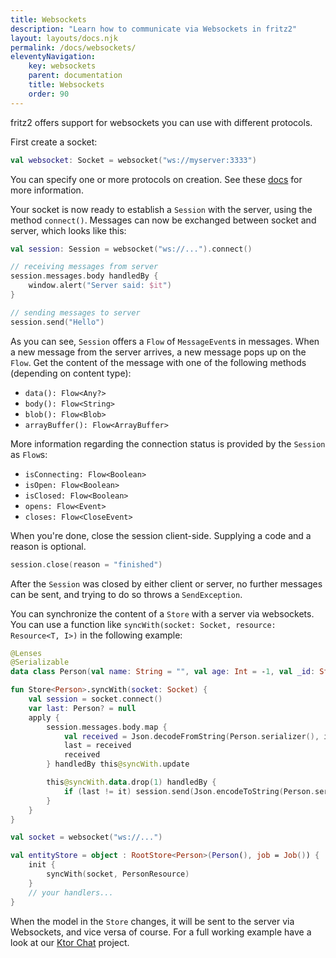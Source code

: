 ```yaml
---
title: Websockets
description: "Learn how to communicate via Websockets in fritz2"
layout: layouts/docs.njk
permalink: /docs/websockets/
eleventyNavigation:
    key: websockets
    parent: documentation
    title: Websockets
    order: 90
---
```


fritz2 offers support for websockets you can use with different protocols. 

First create a socket:
 
```kotlin
val websocket: Socket = websocket("ws://myserver:3333")
```
You can specify one or more protocols on creation. See these 
[docs](https://developer.mozilla.org/en-US/docs/Web/API/WebSocket/WebSocket) for more information.

Your socket is now ready to establish a `Session` with the server, using the method `connect()`. Messages can now be
exchanged between socket and server, which looks like this:

```kotlin
val session: Session = websocket("ws://...").connect()

// receiving messages from server
session.messages.body handledBy {
    window.alert("Server said: $it")
}

// sending messages to server
session.send("Hello")
```

As you can see, `Session` offers a `Flow` of `MessageEvent`s in messages. When a new message from the server arrives, 
a new message pops up on the `Flow`. Get the content of the message with one of the following methods (depending on
content type):
* `data(): Flow<Any?>`
* `body(): Flow<String>`
* `blob(): Flow<Blob>`
* `arrayBuffer(): Flow<ArrayBuffer>`

More information regarding the connection status is provided by the `Session` as `Flow`s:
* `isConnecting: Flow<Boolean>`
* `isOpen: Flow<Boolean>`
* `isClosed: Flow<Boolean>`
* `opens: Flow<Event>`
* `closes: Flow<CloseEvent>`

When you're done, close the session client-side. Supplying a code and a reason is optional.
```kotlin
session.close(reason = "finished")
```
After the `Session` was closed by either client or server, no further messages can be sent, and trying to do so 
throws a `SendException`.


You can synchronize the content of a `Store` with a server via websockets. You can use a function like 
`syncWith(socket: Socket, resource: Resource<T, I>)` in the following example:

```kotlin
@Lenses
@Serializable
data class Person(val name: String = "", val age: Int = -1, val _id: String = Id.next())

fun Store<Person>.syncWith(socket: Socket) {
    val session = socket.connect()
    var last: Person? = null
    apply {
        session.messages.body.map {
            val received = Json.decodeFromString(Person.serializer(), it)
            last = received
            received
        } handledBy this@syncWith.update

        this@syncWith.data.drop(1) handledBy {
            if (last != it) session.send(Json.encodeToString(Person.serializer(), it))
        }
    }
}

val socket = websocket("ws://...")

val entityStore = object : RootStore<Person>(Person(), job = Job()) {
    init {
        syncWith(socket, PersonResource)
    }
    // your handlers...
}
```

When the model in the `Store` changes, it will be sent to the server via Websockets, and vice versa of course.
For a full working example have a look at our [Ktor Chat](https://github.com/jamowei/fritz2-ktor-chat) 
project.